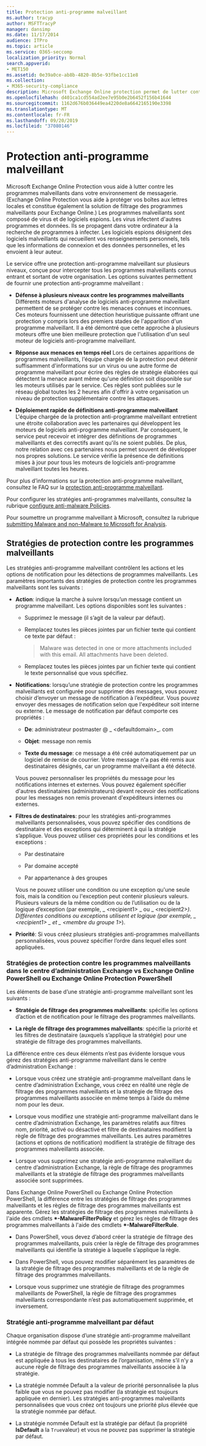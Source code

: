 ```yaml
---
title: Protection anti-programme malveillant
ms.author: tracyp
author: MSFTTracyP
manager: dansimp
ms.date: 11/17/2014
audience: ITPro
ms.topic: article
ms.service: O365-seccomp
localization_priority: Normal
search.appverid:
- MET150
ms.assetid: 0e39a0ce-ab8b-4820-8b5e-93fbe1cc11e8
ms.collection:
- M365-security-compliance
description: Microsoft Exchange Online protection permet de lutter contre les programmes malveillants dans votre environnement de messagerie électronique. Les programmes malveillants sont constitués de virus et de logiciels espions. Les virus contaminent d'autres programmes et données, et ils se propagent dans votre ordinateur à la recherche de programmes à infecter. Les logiciels espions font référence aux programmes malveillants qui recueillent vos informations personnelles, telles que les informations de connexion et les données personnelles, et les renvoient à son auteur.
ms.openlocfilehash: d401ca1cd554ad2ee7e95b0e2b6452f156b41644
ms.sourcegitcommit: 1162d676b036449ea4220de8a6642165190e3398
ms.translationtype: MT
ms.contentlocale: fr-FR
ms.lasthandoff: 09/20/2019
ms.locfileid: "37080146"
---
```

# <a name="anti-malware-protection"></a>Protection anti-programme malveillant

Microsoft Exchange Online Protection vous aide à lutter contre les programmes malveillants dans votre environnement de messagerie. (Exchange Online Protection vous aide à protéger vos boîtes aux lettres locales et constitue également la solution de filtrage des programmes malveillants pour Exchange Online.) Les programmes malveillants sont composé de virus et de logiciels espions. Les virus infectent d'autres programmes et données. Ils se propagent dans votre ordinateur à la recherche de programmes à infecter. Les logiciels espions désignent des logiciels malveillants qui recueillent vos renseignements personnels, tels que les informations de connexion et des données personnelles, et les envoient à leur auteur.
  
Le service offre une protection anti-programme malveillant sur plusieurs niveaux, conçue pour intercepter tous les programmes malveillants connus entrant et sortant de votre organisation. Les options suivantes permettent de fournir une protection anti-programme malveillant :
  
- **Défense à plusieurs niveaux contre les programmes malveillants** Différents moteurs d'analyse de logiciels anti-programme malveillant permettent de se protéger contre les menaces connues et inconnues. Ces moteurs fournissent une détection heuristique puissante offrant une protection y compris lors des premiers stades de l'apparition d'un programme malveillant. Il a été démontré que cette approche à plusieurs moteurs offre une bien meilleure protection que l'utilisation d'un seul moteur de logiciels anti-programme malveillant.

- **Réponse aux menaces en temps réel** Lors de certaines apparitions de programmes malveillants, l'équipe chargée de la protection peut détenir suffisamment d'informations sur un virus ou une autre forme de programme malveillant pour écrire des règles de stratégie élaborées qui détectent la menace avant même qu'une définition soit disponible sur les moteurs utilisés par le service. Ces règles sont publiées sur le réseau global toutes les 2 heures afin d'offrir à votre organisation un niveau de protection supplémentaire contre les attaques. 

- **Déploiement rapide de définitions anti-programme malveillant** L'équipe chargée de la protection anti-programme malveillant entretient une étroite collaboration avec les partenaires qui développent les moteurs de logiciels anti-programme malveillant. Par conséquent, le service peut recevoir et intégrer des définitions de programmes malveillants et des correctifs avant qu'ils ne soient publiés. De plus, notre relation avec ces partenaires nous permet souvent de développer nos propres solutions. Le service vérifie la présence de définitions mises à jour pour tous les moteurs de logiciels anti-programme malveillant toutes les heures.

Pour plus d’informations sur la protection anti-programme malveillant, consultez le FAQ sur la [protection anti-programme malveillant](anti-malware-protection-faq-eop.md).

Pour configurer les stratégies anti-programmes malveillants, consultez la rubrique [configure anti-malware Policies](configure-anti-malware-policies.md).

Pour soumettre un programme malveillant à Microsoft, consultez la rubrique [submitting Malware and non-Malware to Microsoft for Analysis](submitting-malware-and-non-malware-to-microsoft-for-analysis.md).
  
## <a name="anti-malware-policies"></a>Stratégies de protection contre les programmes malveillants

Les stratégies anti-programme malveillant contrôlent les actions et les options de notification pour les détections de programmes malveillants. Les paramètres importants des stratégies de protection contre les programmes malveillants sont les suivants :

- **Action**: indique la marche à suivre lorsqu’un message contient un programme malveillant. Les options disponibles sont les suivantes :

  - Supprimez le message (il s’agit de la valeur par défaut).

  - Remplacez toutes les pièces jointes par un fichier texte qui contient ce texte par défaut :

    > Malware was detected in one or more attachments included with this email. All attachments have been deleted.

  - Remplacez toutes les pièces jointes par un fichier texte qui contient le texte personnalisé que vous spécifiez.

- **Notifications**: lorsqu’une stratégie de protection contre les programmes malveillants est configurée pour supprimer des messages, vous pouvez choisir d’envoyer un message de notification à l’expéditeur. Vous pouvez envoyer des messages de notification selon que l'expéditeur soit interne ou externe. Le message de notification par défaut comporte ces propriétés :

  - **De**: administrateur postmaster @ _ \<defaultdomain\>_. com

  - **Objet**: message non remis

  - **Texte du message**: ce message a été créé automatiquement par un logiciel de remise de courrier. Votre message n'a pas été remis aux destinataires désignés, car un programme malveillant a été détecté.

  Vous pouvez personnaliser les propriétés du message pour les notifications internes et externes. Vous pouvez également spécifier d'autres destinataires (administrateurs) devant recevoir des notifications pour les messages non remis provenant d'expéditeurs internes ou externes.

- **Filtres de destinataires**: pour les stratégies anti-programmes malveillants personnalisées, vous pouvez spécifier des conditions de destinataire et des exceptions qui déterminent à qui la stratégie s’applique. Vous pouvez utiliser ces propriétés pour les conditions et les exceptions :

  - Par destinataire

  - Par domaine accepté

  - Par appartenance à des groupes

  Vous ne pouvez utiliser une condition ou une exception qu'une seule fois, mais la condition ou l'exception peut contenir plusieurs valeurs. Plusieurs valeurs de la même condition ou de l’utilisation ou de la logique d’exception (par exemple, _ \<recipient1\> _ ou _ \<recipient2\>_). Différentes conditions ou exceptions utilisent et logique (par exemple, _ \<recipient1\> _ et _ \<membre du groupe 1\>_).

- **Priorité**: Si vous créez plusieurs stratégies anti-programmes malveillants personnalisées, vous pouvez spécifier l’ordre dans lequel elles sont appliquées.

### <a name="anti-malware-policies-in-the-exchange-admin-center-vs-exchange-online-powershell-or-exchange-online-protection-powershell"></a>Stratégies de protection contre les programmes malveillants dans le centre d’administration Exchange vs Exchange Online PowerShell ou Exchange Online Protection PowerShell

Les éléments de base d’une stratégie anti-programme malveillant sont les suivants :

- **Stratégie de filtrage des programmes malveillants**: spécifie les options d’action et de notification pour le filtrage des programmes malveillants.

- **La règle de filtrage des programmes malveillants**: spécifie la priorité et les filtres de destinataire (auxquels s’applique la stratégie) pour une stratégie de filtrage des programmes malveillants.

La différence entre ces deux éléments n’est pas évidente lorsque vous gérez des stratégies anti-programme malveillant dans le centre d’administration Exchange :

- Lorsque vous créez une stratégie anti-programme malveillant dans le centre d’administration Exchange, vous créez en réalité une règle de filtrage des programmes malveillants et la stratégie de filtrage des programmes malveillants associée en même temps à l’aide du même nom pour les deux.

- Lorsque vous modifiez une stratégie anti-programme malveillant dans le centre d’administration Exchange, les paramètres relatifs aux filtres nom, priorité, activé ou désactivé et filtre de destinataires modifient la règle de filtrage des programmes malveillants. Les autres paramètres (actions et options de notification) modifient la stratégie de filtrage des programmes malveillants associée.

- Lorsque vous supprimez une stratégie anti-programme malveillant du centre d’administration Exchange, la règle de filtrage des programmes malveillants et la stratégie de filtrage des programmes malveillants associée sont supprimées.

Dans Exchange Online PowerShell ou Exchange Online Protection PowerShell, la différence entre les stratégies de filtrage des programmes malveillants et les règles de filtrage des programmes malveillants est apparente. Gérez les stratégies de filtrage des programmes malveillants à l'aide des cmdlets **\*-MalwareFilterPolicy** et gérez les règles de filtrage des programmes malveillants à l'aide des cmdlets **\*-MalwareFilterRule**.

- Dans PowerShell, vous devez d’abord créer la stratégie de filtrage des programmes malveillants, puis créer la règle de filtrage des programmes malveillants qui identifie la stratégie à laquelle s’applique la règle.

- Dans PowerShell, vous pouvez modifier séparément les paramètres de la stratégie de filtrage des programmes malveillants et de la règle de filtrage des programmes malveillants.

- Lorsque vous supprimez une stratégie de filtrage des programmes malveillants de PowerShell, la règle de filtrage des programmes malveillants correspondante n’est pas automatiquement supprimée, et inversement.

### <a name="default-anti-malware-policy"></a>Stratégie anti-programme malveillant par défaut

Chaque organisation dispose d’une stratégie anti-programme malveillant intégrée nommée par défaut qui possède les propriétés suivantes :

- La stratégie de filtrage des programmes malveillants nommée par défaut est appliquée à tous les destinataires de l’organisation, même s’il n’y a aucune règle de filtrage des programmes malveillants associée à la stratégie.

- La stratégie nommée Default a la valeur de priorité personnalisée la plus faible que vous ne pouvez pas modifier (la stratégie est toujours appliquée en dernier). Les stratégies anti-programmes malveillants personnalisées que vous créez ont toujours une priorité plus élevée que la stratégie nommée par défaut.

- La stratégie nommée Default est la stratégie par défaut (la propriété **IsDefault** a la `True`valeur) et vous ne pouvez pas supprimer la stratégie par défaut.
